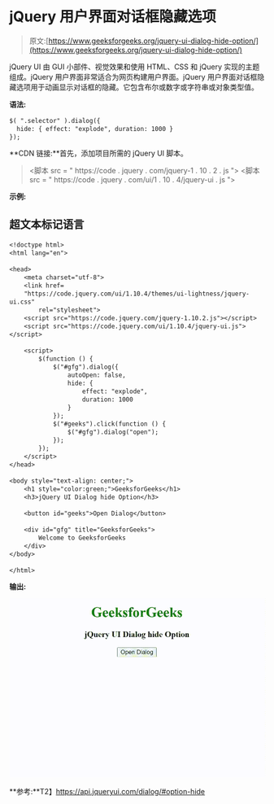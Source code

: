 # jQuery 用户界面对话框隐藏选项

> 原文:[https://www.geeksforgeeks.org/jquery-ui-dialog-hide-option/](https://www.geeksforgeeks.org/jquery-ui-dialog-hide-option/)

jQuery UI 由 GUI 小部件、视觉效果和使用 HTML、CSS 和 jQuery 实现的主题组成。jQuery 用户界面非常适合为网页构建用户界面。jQuery 用户界面对话框隐藏选项用于动画显示对话框的隐藏。它包含布尔或数字或字符串或对象类型值。

**语法:**

```
$( ".selector" ).dialog({
  hide: { effect: "explode", duration: 1000 }
});
```

**CDN 链接:**首先，添加项目所需的 jQuery UI 脚本。

> <link rel="”stylesheet”" href="”https://code.jquery.com/ui/1.10.4/themes/ui-lightness/jquery-ui.css”">
> <脚本 src = " https://code . jquery . com/jquery-1 . 10 . 2 . js "></脚本>
> <脚本 src = " https://code . jquery . com/ui/1 . 10 . 4/jquery-ui . js "></脚本>

**示例:**

## 超文本标记语言

```
<!doctype html>
<html lang="en">

<head>
    <meta charset="utf-8">
    <link href=
    "https://code.jquery.com/ui/1.10.4/themes/ui-lightness/jquery-ui.css"
        rel="stylesheet">
    <script src="https://code.jquery.com/jquery-1.10.2.js"></script>
    <script src="https://code.jquery.com/ui/1.10.4/jquery-ui.js"></script>

    <script>
        $(function () {
            $("#gfg").dialog({
                autoOpen: false,
                hide: {
                    effect: "explode",
                    duration: 1000
                }
            });
            $("#geeks").click(function () {
                $("#gfg").dialog("open");
            });
        });
    </script>
</head>

<body style="text-align: center;">
    <h1 style="color:green;">GeeksforGeeks</h1>
    <h3>jQuery UI Dialog hide Option</h3>

    <button id="geeks">Open Dialog</button>

    <div id="gfg" title="GeeksforGeeks">
        Welcome to GeeksforGeeks
    </div>
</body>

</html>
```

**输出:**

![](img/cdbc235c74226e5c2164cd8e8852c823.png)

**参考:**T2】https://api.jqueryui.com/dialog/#option-hide